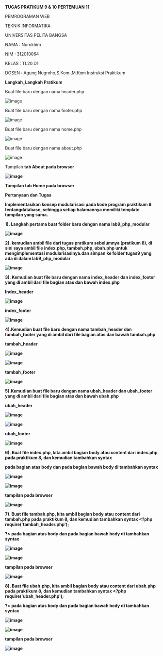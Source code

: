 <b>TUGAS PRATIKUM 9 & 10 PERTEMUAN 11</b>

PEMROGRAMAN WEB

TEKNIK INFORMATIKA

UNIVERSITAS PELITA BANGSA

NAMA : Nurokhim

NIM : 312010064

KELAS : TI.20.D1

DOSEN : Agung Nugroho,S.Kom.,M.Kom Instruksi Praktikum

<b>Langkah_Langkah Pratikum</b>

Buat file baru dengan nama header.php

![image](https://user-images.githubusercontent.com/101801920/170997813-9faffed2-7d49-4fd7-9076-6a0f11ea82dd.png)

Buat file baru dengan nama footer.php

![image](https://user-images.githubusercontent.com/101801920/170998415-e6f47c76-dd77-4112-80db-52ac34bea933.png)

Buat file baru dengan nama home.php

![image](https://user-images.githubusercontent.com/101801920/170998816-d9d7f4ff-a35c-4ebd-9c6e-30183978989d.png)

Buat file baru dengan nama about.php

![image](https://user-images.githubusercontent.com/101801920/170999451-82282268-2f40-47ed-bf90-7f12ae8278cb.png)

Tampilan <b>tab About<b/> pada browser 
  
![image](https://user-images.githubusercontent.com/101801920/171354431-16e96921-d7d1-40a4-8f4b-ed94bd3ff28d.png)
  
  Tampilan <b>tab Home<b/> pada browser 
  
  
<b>Pertanyaan dan Tugas</b>

Implementasikan konsep modularisasi pada kode program praktikum 8 tentangdatabase, sehingga setiap halamannya memiliki template tampilan yang sama.

  1). Langkah pertama buat folder baru dengan nama <b>lab9_php_modular</b>
  
  ![image](https://user-images.githubusercontent.com/101801920/171356638-6ed2cc18-c12c-43ba-b252-a533856c20ee.png)

2). kemudian ambil file dari tugas pratikum sebelumnya (pratikum 8), di sini saya ambil file index.php, tambah.php, ubah.php untuk mengimplementasi modularisasinya.dan simpan ke folder tugas9 yang ada di dalam lab9_php_modular  
  
  ![image](https://user-images.githubusercontent.com/101801920/171386792-e0f39182-2308-404d-b469-4dfdf75442be.png)

3). Kemudian buat file baru dengan nama index_header dan index_footer yang di ambil dari file bagian atas dan bawah index.php
  
  <b>Index_header</b>
  
  ![image](https://user-images.githubusercontent.com/101801920/171391367-4faed33a-3f7f-4c40-a271-80dee146e5ae.png)

  <b>index_footer</b>
  
  ![image](https://user-images.githubusercontent.com/101801920/171392185-488ac108-ce20-4655-8ded-b53d559b6b00.png)

 4).Kemudian buat file baru dengan nama tambah_header dan tambah_footer yang di ambil dari file bagian atas dan bawah tambah.php
  
  <b>tambah_header</b>
  
  ![image](https://user-images.githubusercontent.com/101801920/171393210-7f4d469f-35c4-495f-9baf-eb0e175a0800.png)
  
  ![image](https://user-images.githubusercontent.com/101801920/171393543-506420df-b7d5-42ec-858f-8333e7f5fdb3.png)
  
  <b>tambah_footer</b>
  
  ![image](https://user-images.githubusercontent.com/101801920/171394084-1ef211af-3807-4c4f-b3c2-a5a1e14424e5.png)
  
  5).Kemudian buat file baru dengan nama ubah_header dan ubah_footer yang di ambil dari file bagian atas dan bawah ubah.php
  
  <b>ubah_header</b>
  
  ![image](https://user-images.githubusercontent.com/101801920/171413584-87c80fb8-8b18-4c8b-9516-35e242ab04cc.png)

  ![image](https://user-images.githubusercontent.com/101801920/171413744-a9924de6-1309-46e1-9631-6e57763bc861.png)
  
  <b>ubah_footer</b>

  ![image](https://user-images.githubusercontent.com/101801920/171394885-1ad9aacc-f601-46a4-ac49-07f9e7060122.png)

  6). Buat file index.php, kita ambil bagian body atau content dari index.php pada praktikum 8, dan kemudian tambahkan syntax <b> <?php require('index_header.php'); ?>
  
  </b> pada bagian atas body dan pada bagian bawah body di tambahkan syntax <b> <?php require('index_footer.php'); ?> <b/>
  
  ![image](https://user-images.githubusercontent.com/101801920/171407600-7db3a796-e283-414d-95a7-3a87cc577ade.png)

  ![image](https://user-images.githubusercontent.com/101801920/171407697-94f9babf-1228-494b-b282-ebbf48825a3e.png)
  
  <b>tampilan pada browser</b>
  
  ![image](https://user-images.githubusercontent.com/101801920/171415999-338a9dad-00e7-4f06-ae5f-19b8ea0cddf2.png)

  7). Buat file tambah.php, kita ambil bagian body atau content dari tambah.php pada praktikum 8, dan kemudian tambahkan syntax <b> <?php require('tambah_header.php'); 

  ?> </b> pada bagian atas body dan pada bagian bawah body di tambahkan syntax <b> <?php require('tambah_footer.php'); ?> <b/>
  
  ![image](https://user-images.githubusercontent.com/101801920/171408629-f3c672d3-a3b9-4037-91c6-a52104b8b6d7.png)

  ![image](https://user-images.githubusercontent.com/101801920/171408859-b0d0a4f9-c6b9-4e16-8063-4dea512d101c.png)

   <b>tampilan pada browser</b>
  
  ![image](https://user-images.githubusercontent.com/101801920/171416298-f43f8577-37ab-420c-bdcc-f4a1b7dafef1.png)

  8). Buat file ubah.php, kita ambil bagian body atau content dari ubah.php pada praktikum 8, dan kemudian tambahkan syntax <b> <?php require('ubah_header.php'); 

  ?> </b> pada bagian atas body dan pada bagian bawah body di tambahkan syntax <b> <?php require('ubah_footer.php'); ?> <b/>

   ![image](https://user-images.githubusercontent.com/101801920/171414034-644f9934-9271-45fe-a666-63f8008107ba.png)

  ![image](https://user-images.githubusercontent.com/101801920/171414632-8627a05f-f1e0-4d72-b867-2054c45767c3.png)
  
  <b>tampilan pada browser</b>
  
  ![image](https://user-images.githubusercontent.com/101801920/171416567-2c422331-442f-4393-a906-51b6bae3d576.png)
